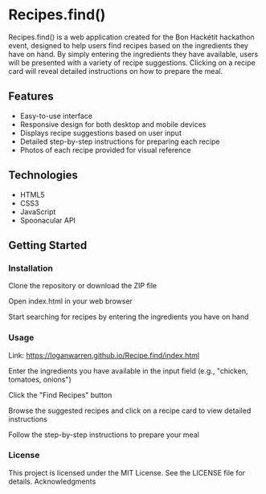 # Recipes.find()

Recipes.find() is a web application created for the Bon Hackétit hackathon event, designed to help users find recipes based on the ingredients they have on hand. By simply entering the ingredients they have available, users will be presented with a variety of recipe suggestions. Clicking on a recipe card will reveal detailed instructions on how to prepare the meal.
## Features

- Easy-to-use interface
- Responsive design for both desktop and mobile devices
- Displays recipe suggestions based on user input
- Detailed step-by-step instructions for preparing each recipe
- Photos of each recipe provided for visual reference

## Technologies

- HTML5
- CSS3
- JavaScript
- Spoonacular API

## Getting Started
### Installation

Clone the repository or download the ZIP file

Open index.html in your web browser

Start searching for recipes by entering the ingredients you have on hand

### Usage

Link: https://loganwarren.github.io/Recipe.find/index.html 

Enter the ingredients you have available in the input field (e.g., "chicken, tomatoes, onions")

Click the "Find Recipes" button

Browse the suggested recipes and click on a recipe card to view detailed instructions

Follow the step-by-step instructions to prepare your meal

### License

This project is licensed under the MIT License. See the LICENSE file for details.
Acknowledgments

